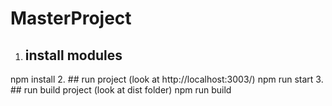 # MasterProject

1. ## install modules
npm install
2. ## run project (look at http://localhost:3003/)
npm run start
3. ## run build project (look at dist folder)
npm run build